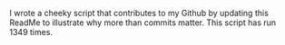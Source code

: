 I wrote a cheeky script that contributes to my Github by updating this ReadMe to illustrate why more than commits matter. This script has run 1349 times.